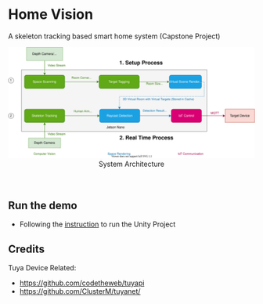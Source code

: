 # Home Vision
A skeleton tracking based smart home system (Capstone Project)

<img src="./doc/flow.svg">
<center>System Architecture</center>
</br>
</br>

## Run the demo
* Following the [instruction](RaycastDetection/README.md) to run the Unity Project 


## Credits
Tuya Device Related:
* https://github.com/codetheweb/tuyapi
* https://github.com/ClusterM/tuyanet/

